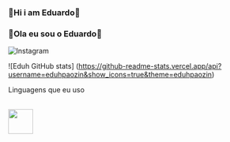 ### 👾Hi i am Eduardo👾
### 👾Ola eu sou o Eduardo👾

![Instagram](https://instagram.com/forever_duh?igshid=OGQ5ZDc2ODk2ZA==)

![Eduh GitHub stats] (https://github-readme-stats.vercel.app/api?username=eduhpaozin&show_icons=true&theme=eduhpaozin)

Linguagens que eu uso 

<div style="display: inline_block"><br/>
  <img src="https://cdn.jsdelivr.net/gh/devicons/devicon/icons/c/c-original.svg" width="50" />
</div>
